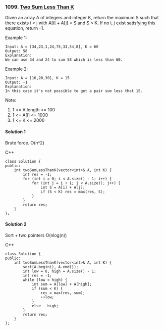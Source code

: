 ### 1099\. [Two Sum Less Than K](https://leetcode.com/problems/two-sum-less-than-k/)

Given an array A of integers and integer K, return the maximum S such that there exists i < j with A[i] + A[j] = S and S < K. If no i, j exist satisfying this equation, return -1.

 

Example 1:
```
Input: A = [34,23,1,24,75,33,54,8], K = 60
Output: 58
Explanation: 
We can use 34 and 24 to sum 58 which is less than 60.
```
Example 2:
```
Input: A = [10,20,30], K = 15
Output: -1
Explanation: 
In this case it's not possible to get a pair sum less that 15.
 ```

Note:

1. 1 <= A.length <= 100
2. 1 <= A[i] <= 1000
3. 1 <= K <= 2000

#### Solution 1

Brute force. O(n^2)

C++

```
class Solution {
public:
    int twoSumLessThanK(vector<int>& A, int K) {
        int res = -1;
        for (int i = 0; i < A.size() - 1; i++) {
            for (int j = i + 1; j < A.size(); j++) {
                int S = A[i] + A[j];
                if (S < K) res = max(res, S); 
            }
        }
        return res;
    }
};
```

#### Solution 2

Sort + two pointers O(nlog(n))

C++

```
class Solution {
public:
    int twoSumLessThanK(vector<int>& A, int K) {
        sort(A.begin(), A.end());
        int low = 0, high = A.size() - 1;
        int res = -1;
        while (low < high) {
            int sum = A[low] + A[high];
            if (sum < K) {
                res = max(res, sum);
                ++low;
            }
            else --high;
        }
        return res;
    }
};
```
